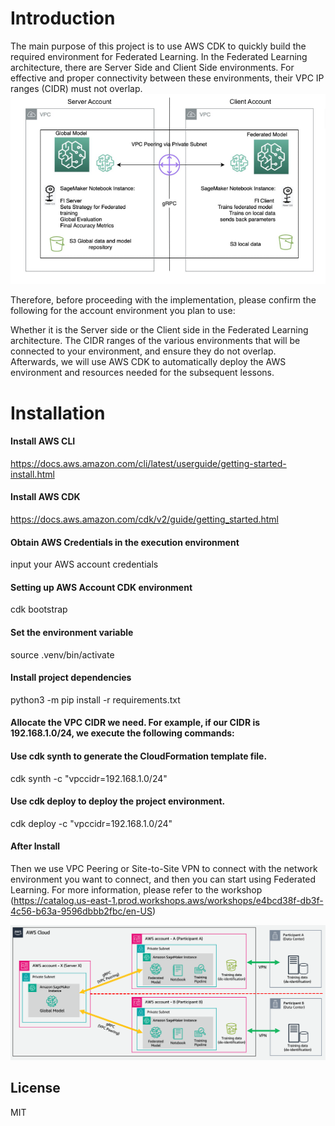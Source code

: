 # Introduction
The main purpose of this project is to use AWS CDK to quickly build the required environment for Federated Learning.
In the Federated Learning architecture, there are Server Side and Client Side environments. For effective and proper connectivity between these environments, their VPC IP ranges (CIDR) must not overlap.
![flower-architecture](/imgs/flower-architecture.png)

Therefore, before proceeding with the implementation, please confirm the following for the account environment you plan to use:

Whether it is the Server side or the Client side in the Federated Learning architecture.
The CIDR ranges of the various environments that will be connected to your environment, and ensure they do not overlap.
Afterwards, we will use AWS CDK to automatically deploy the AWS environment and resources needed for the subsequent lessons.

# Installation
#### Install AWS CLI
https://docs.aws.amazon.com/cli/latest/userguide/getting-started-install.html

#### Install AWS CDK
https://docs.aws.amazon.com/cdk/v2/guide/getting_started.html

#### Obtain AWS Credentials in the execution environment
input your AWS account credentials

#### Setting up AWS Account CDK environment
cdk bootstrap

#### Set the environment variable
source .venv/bin/activate

#### Install project dependencies
python3 -m pip install -r requirements.txt

#### Allocate the VPC CIDR we need. For example, if our CIDR is 192.168.1.0/24, we execute the following commands:
#### Use cdk synth to generate the CloudFormation template file.
cdk synth -c "vpccidr=192.168.1.0/24"

#### Use cdk deploy to deploy the project environment.
cdk deploy -c "vpccidr=192.168.1.0/24"

#### After Install 
Then we use VPC Peering or Site-to-Site VPN to connect with the network environment you want to connect, and then you can start using Federated Learning.
For more information, please refer to the workshop (https://catalog.us-east-1.prod.workshops.aws/workshops/e4bcd38f-db3f-4c56-b63a-9596dbbb2fbc/en-US)

![Architecture on AWS](./imgs/01_aws_architecture.png)

## License
MIT